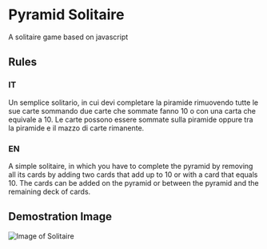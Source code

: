 # Pyramid Solitaire

A solitaire game based on javascript

## Rules

### IT

Un semplice solitario, in cui devi completare la piramide rimuovendo tutte le sue carte sommando due carte che sommate fanno 10 o con una carta che equivale a 10. Le carte possono essere sommate sulla piramide oppure tra la piramide e il mazzo di carte rimanente.

### EN

A simple solitaire, in which you have to complete the pyramid by removing all its cards by adding two cards that add up to 10 or with a card that equals 10. The cards can be added on the pyramid or between the pyramid and the remaining deck of cards.

## Demostration Image

![Image of Solitaire](https://i.ibb.co/NrmpLVP/solitaire-screen.png)
